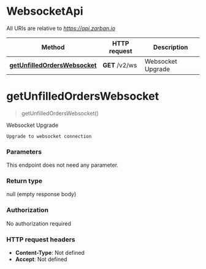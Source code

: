 # WebsocketApi

All URIs are relative to *https://api.zarban.io*

| Method | HTTP request | Description |
|------------- | ------------- | -------------|
| [**getUnfilledOrdersWebsocket**](WebsocketApi.md#getUnfilledOrdersWebsocket) | **GET** /v2/ws | Websocket Upgrade |


<a name="getUnfilledOrdersWebsocket"></a>
# **getUnfilledOrdersWebsocket**
> getUnfilledOrdersWebsocket()

Websocket Upgrade

    Upgrade to websocket connection

### Parameters
This endpoint does not need any parameter.

### Return type

null (empty response body)

### Authorization

No authorization required

### HTTP request headers

- **Content-Type**: Not defined
- **Accept**: Not defined

